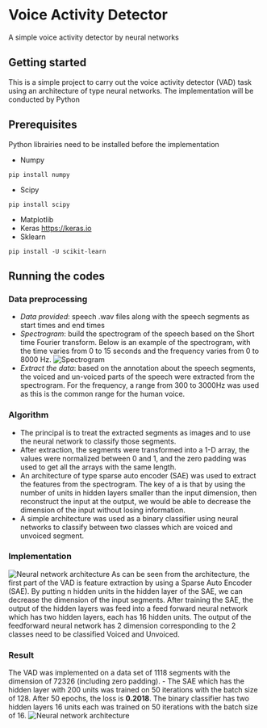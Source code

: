 # Voice Activity Detector
A simple voice activity detector by neural networks
## Getting started
This is a simple project to carry out the voice activity detector (VAD) task using an architecture of type neural networks. The implementation will be conducted by Python
## Prerequisites
Python librairies need to be installed before the implementation
* Numpy
```
pip install numpy
```
* Scipy
```
pip install scipy
```
* Matplotlib
* Keras
https://keras.io
* Sklearn
```
pip install -U scikit-learn
```
## Running the codes
### Data preprocessing
* _Data provided_: speech .wav files along with the speech segments as start times and end times
* _Spectrogram_: build the spectrogram of the speech based on the Short time Fourier transform. Below is an example of the spectrogram, with the time varies from 0 to 15 seconds and the frequency varies from 0 to 8000 Hz.
![Spectrogram](https://github.com/BornToWin/voiceActivityDetector/blob/master/spectrogram.jpg)
* _Extract the data_: based on the annotation about the speech segments, the voiced and un-voiced parts of the speech were extracted from the spectrogram. For the frequency, a range from 300 to 3000Hz was used as this is the common range for the human voice.
### Algorithm
* The principal is to treat the extracted segments as images and to use the neural network to classify those segments.
* After extraction, the segments were transformed into a 1-D array, the values were normalized between 0 and 1, and the zero padding was used to get all the arrays with the same length.
* An architecture of type sparse auto encoder (SAE) was used to extract the features from the spectrogram.  The key of a is that by using the number of units in hidden layers smaller than the input dimension, then reconstruct the input at the output, we would be able to decrease the dimension of the input without losing information.
* A simple architecture was used as a binary classifier using neural networks to classify between two classes which are voiced and unvoiced segment.
### Implementation
![Neural network architecture](https://github.com/BornToWin/voiceActivityDetector/blob/master/NNarchitecture.jpg)
As can be seen from the architecture, the first part of the VAD is feature extraction by using a Sparse Auto Encoder (SAE). By putting n hidden units in the hidden layer of the SAE, we can decrease the dimension of the input segments.
After training the SAE, the output of the hidden layers was feed into a feed forward neural network which has two hidden layers, each has 16 hidden units. The output of the feedforward neural network has 2 dimension corresponding to the 2 classes need to be classified Voiced and Unvoiced.
### Result
The VAD was implemented on a data set of 1118 segments with the dimension of 72326 (including zero padding). -	The SAE which has the hidden layer with 200 units was trained on 50 iterations with the batch size of 128. After 50 epochs, the loss is __0.2018__. The binary classifier has two hidden layers 16 units each was trained on 50 iterations with the batch size of 16.
![Neural network architecture](https://github.com/BornToWin/voiceActivityDetector/blob/master/confusionMatrix.jpg) 

